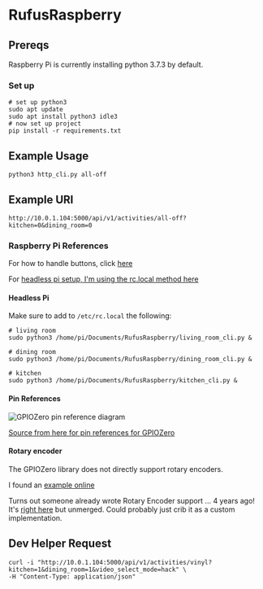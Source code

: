 # RufusRaspberry

## Prereqs

Raspberry Pi is currently installing python 3.7.3 by default.

### Set up

```
# set up python3
sudo apt update
sudo apt install python3 idle3
# now set up project
pip install -r requirements.txt
```

## Example Usage

```
python3 http_cli.py all-off

```

## Example URI

```
http://10.0.1.104:5000/api/v1/activities/all-off?kitchen=0&dining_room=0
```

### Raspberry Pi References

For how to handle buttons, click [here](https://gpiozero.readthedocs.io/en/stable/recipes.html#button)

For [headless pi setup, I'm using the rc.local method here](https://www.dexterindustries.com/howto/run-a-program-on-your-raspberry-pi-at-startup/)

#### Headless Pi

Make sure to add to `/etc/rc.local` the following:

```
# living room
sudo python3 /home/pi/Documents/RufusRaspberry/living_room_cli.py &

# dining room
sudo python3 /home/pi/Documents/RufusRaspberry/dining_room_cli.py &

# kitchen
sudo python3 /home/pi/Documents/RufusRaspberry/kitchen_cli.py &
```

#### Pin References

![GPIOZero pin reference diagram](https://gpiozero.readthedocs.io/en/stable/_images/pin_layout.svg)

[Source from here for pin references for GPIOZero](https://gpiozero.readthedocs.io/en/stable/recipes.html#pin-numbering)

#### Rotary encoder

The GPIOZero library does not directly support rotary encoders.

I found an [example online](https://www.raspberrypi.org/forums/viewtopic.php?t=198815)

Turns out someone already wrote Rotary Encoder support ... 4 years ago! It's [right here](https://github.com/gpiozero/gpiozero/pull/482) but unmerged. Could probably just crib it as a custom implementation.

## Dev Helper Request

```
curl -i "http://10.0.1.104:5000/api/v1/activities/vinyl?kitchen=1&dining_room=1&video_select_mode=hack" \
-H "Content-Type: application/json"
```
